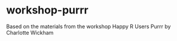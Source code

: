 # workshop-purrr
Based on the materials from the workshop Happy R Users Purrr  by Charlotte Wickham
